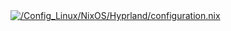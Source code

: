 <a href="https://github.com/AKYlU/Config_Linux/blob/main/NixOS/Hyprland">
    <img src="https://img.shields.io/badge/%2FConfig_Linux%2FNixOS%2FHyprland%2Fconfiguration.nix-339AF0?style=for-the-badge&logo=github&logoColor=white" alt="/Config_Linux/NixOS/Hyprland/configuration.nix">
  </a>

